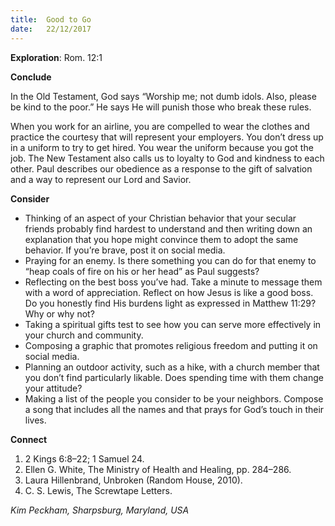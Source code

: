 ```yaml
---
title:  Good to Go
date:   22/12/2017
---
```


**Exploration**: Rom. 12:1

**Conclude**

In the Old Testament, God says “Worship me; not dumb idols. Also, please be kind to the poor.” He says He will punish those who break these rules.

When you work for an airline, you are compelled to wear the clothes and practice the courtesy that will represent your employers. You don’t dress up in a uniform to try to get hired. You wear the uniform because you got the job. The New Testament also calls us to loyalty to God and kindness to each other. Paul describes our obedience as a response to the gift of salvation and a way to represent our Lord and Savior.

**Consider**

- Thinking of an aspect of your Christian behavior that your secular friends probably find hardest to understand and then writing down an explanation that you hope might convince them to adopt the same behavior. If you’re brave, post it on social media.
- Praying for an enemy. Is there something you can do for that enemy to “heap coals of fire on his or her head” as Paul suggests?
- Reflecting on the best boss you’ve had. Take a minute to message them with a word of appreciation. Reflect on how Jesus is like a good boss. Do you honestly find His burdens light as expressed in Matthew 11:29? Why or why not?
- Taking a spiritual gifts test to see how you can serve more effectively in your church and community.
- Composing a graphic that promotes religious freedom and putting it on social media.
- Planning an outdoor activity, such as a hike, with a church member that you don’t find particularly likable. Does spending time with them change your attitude?
- Making a list of the people you consider to be your neighbors. Compose a song that includes all the names and that prays for God’s touch in their lives.

**Connect**

1. 2 Kings 6:8–22; 1 Samuel 24.
2. Ellen G. White, The Ministry of Health and Healing, pp. 284–286.
3. Laura Hillenbrand, Unbroken (Random House, 2010).
4. C. S. Lewis, The Screwtape Letters.

_Kim Peckham, Sharpsburg, Maryland, USA_